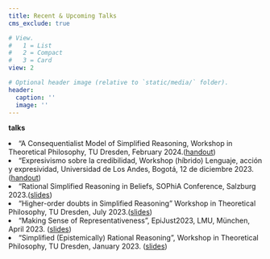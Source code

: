 ```yaml
---
title: Recent & Upcoming Talks
cms_exclude: true

# View.
#   1 = List
#   2 = Compact
#   3 = Card
view: 2

# Optional header image (relative to `static/media/` folder).
header:
  caption: ''
  image: ''
---
```

<p><strong>talks</strong></p>

<li>&#8220;A Consequentialist Model of Simplified Reasoning, Workshop in Theoretical Philosophy, TU Dresden, February 2024.(<a href="https://sesanchezma.github.io/pdfs/slides/20240202_tud_workshop.pdf">handout</a>)</li>


<li>&#8220;Expresivismo sobre la credibilidad, Workshop (híbrido) Lenguaje, acción y expresividad, Universidad de Los Andes, Bogotá, 12 de diciembre 2023.(<a href="https://sesanchezma.github.io/pdfs/slides/20131212-sesanchezma-expresivismo-credibilidad.pdf">handout</a>)</li>


<li>&#8220;Rational Simplified Reasoning in Beliefs, SOPhiA Conference, Salzburg 2023.(<a href="https://sesanchezma.github.io/2309-sophia/#" >slides</a>)</li>

    
<li>&#8220;Higher-order doubts in Simplified Reasoning&#8221; Workshop in Theoretical Philosophy, TU Dresden, July 2023.(<a href="https://sesanchezma.github.io/pdfs/slides/2307twp.pdf" target="_blank">slides</a>)</li>


<li>&#8220;Making Sense of Representativeness&#8221;, EpiJust2023, LMU, München, April 2023. (<a href="https://sesanchezma.github.io/pdfs/slides/2304-epijust.pdf">slides</a>)</li>



<li>&#8220;Simplified (Epistemically) Rational Reasoning&#8221;, Workshop in Theoretical Philosophy, TU Dresden, January 2023. (<a href="https://sesanchezma.github.io/2301tpw/">slides</a>)</li>
</ul>
